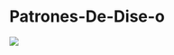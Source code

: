 # Patrones-De-Dise-o

<img src="https://viewer.diagrams.net/?highlight=0000ff&edit=_blank&layers=1&nav=1#G12R-WiPKDkLJYf3LlYyvfPD0ZLuU6oQ9H">
